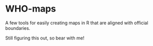 WHO-maps
========

A few tools for easily creating maps in R that are aligned with official boundaries.

Still figuring this out, so bear with me!